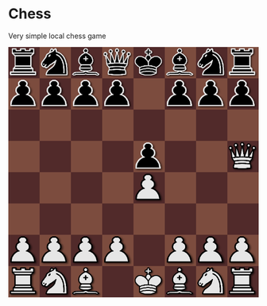 # Chess
Very simple local chess game

![preview](https://github.com/AutoLS/Chess/blob/main/chess.png "Preview")
